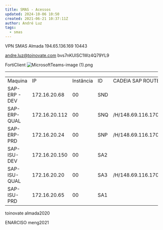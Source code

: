```yaml
---
title: SMAS - Acessos
updated: 2024-10-06 10:50
created: 2021-06-21 10:37:11Z
author: André Luz
tags:
  - smas
---
```


VPN
SMAS Almada
194.65.136.169
10443

andre.luz@toinovate.com
bvs7nKUISC1Wz4Q79YL9

FortiClient
![MicrosoftTeams-image (1).png](MicrosoftTeams-image_(1).png)

* * *

|     |     |     |     |     |
| --- | --- | --- | --- | --- |
| Maquina | IP  | Instância | ID  | CADEIA SAP ROUTER |
| SAP-ERP - DEV | 172.16.20.68 | 00  | SND |     |
| SAP-ERP-QUAL | 172.16.20.112 | 00  | SNQ | /H/148.69.116.170/W/2!920!7/H/194.65.136.161/S/3299/H/ |
| SAP-ERP-PRD | 172.16.20.24 | 00  | SNP | /H/148.69.116.170/W/2!920!7/H/194.65.136.161/S/3299/H/ |
| SAP-ISU-DEV | 172.16.20.150 | 00  | SA2 |     |
| SAP-ISU-QUAL | 172.16.20.20 | 00  | SA3 | /H/148.69.116.170/W/2!920!7/H/194.65.136.161/S/3299/H/ |
| SAP-ISU-PRD | 172.16.20.65 | 00  | SA1 |     |

toinovate
almada2020

ENARCISO
meng2021